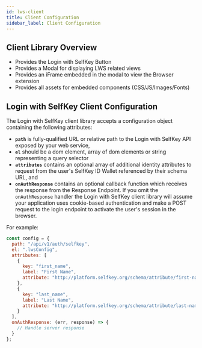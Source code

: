 ```yaml
---
id: lws-client
title: Client Configuration
sidebar_label: Client Configuration
---
```


## Client Library Overview
* Provides the Login with SelfKey Button
* Provides a Modal for displaying LWS related views
* Provides an iFrame embedded in the modal to view the Browser extension
* Provides all assets for embedded components (CSS/JS/Images/Fonts)

## Login with SelfKey Client Configuration

The Login with SelfKey client library accepts a configuration object containing the following attributes:

- **`path`** is fully-qualified URL or relative path to the Login with SelfKey API exposed by your web service,
- **`el`** should be a dom element, array of dom elements or string representing a query selector
- **`attributes`** contains an optional array of additional identity attributes to request from the user's SelfKey ID Wallet referenced by their schema URL, and
- **`onAuthResponse`** contains an optional callback function which receives the response from the Response Endpoint. If you omit the `onAuthResponse` handler the Login with SelfKey client library will assume your application uses cookie-based authentication and make a POST request to the login endpoint to activate the user's session in the browser.

For example:

```javascript
const config = {
  path: "/api/v1/auth/selfkey",
  el: ".lwsConfig",
  attributes: [
    {
      key: "first_name",
      label: "First Name",
      attribute: "http://platform.selfkey.org/schema/attribute/first-name.json"
    },
    {
      key: "last_name",
      label: "Last Name",
      attribute: "http://platform.selfkey.org/schema/attribute/last-name.json"
    }
  ],
  onAuthResponse: (err, response) => {
    // Handle server response
  }
};
```